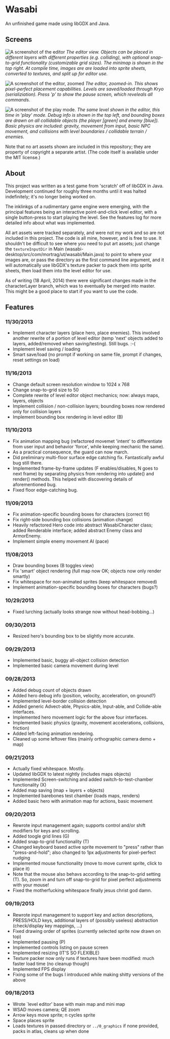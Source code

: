 # Wasabi
An unfinished game made using libGDX and Java.

## Screens
![A screenshot of the editor](screen_editor_overview.png)
_The editor view. Objects can be placed in different layers with different properties (e.g. colliding), with optional snap-to-grid functionality (customizable grid sizes). The minimap is shown in the top right. At compile time, images are are loaded into sprite sheets, converted to textures, and split up for editor use._

![A screenshot of the editor, zoomed](screen_editor_zoom.png)
_The editor, zoomed-in. This shows pixel-perfect placement capabilities. Levels are saved/loaded through Kryo (serializiation). Press 'p' to show the pause screen, which reveleals all commands._ 

![A screenshot of the play mode.](screen_play_bb.png)
_The same level shown in the editor, this time in 'play' mode. Debug info is shown in the top left, and bounding boxes are drawn on all collidable objects (the player [green] and enemy [blue]). Basic physics are included: gravity, movement from input, basic NPC movement, and collisions with level boundaries / collidable terrain / enemies._

Note that no art assets shown are included in this repository; they are property of copyright a separate artist. (The code itself is available under the MIT license.)

## About
This project was written as a test game from 'scratch' off of libGDX in Java. Development continued for roughly three months until it was halted indefinitely; it's no longer being worked on.

The inklinkgs of a rudimentary game engine were emerging, with the principal features being an interactive point-and-click level editor, with a single button-press to start playing the level. See the features log for more detailed info about what was implemented.

All art assets were tracked separately, and were not my work and so are not included in this project. The code is all mine, however, and is free to use. It shouldn't be difficult to see where you need to put art assets; just change the `textureInputDir` in Main (wasabi-desktop/src/com/mortrag/ut/wasabi/Main.java) to point to where your images are, or pass the directory as the first command line argument, and it will automatically use libGDX's texture packer to pack them into sprite sheets, then load them into the level editor for use.

As of writing (18 April, 2014) there were significant changes made in the characterLayer branch, which was to eventually be merged into master. This might be a good place to start if you want to use the code.

## Features

### 11/30/2013
* Implement character layers (place hero, place enemies). This involved another rewrite of a portion of level editor (temp 'next' objects added to layers, added/removed when saving/testing). Still bugs. :-(
* Implement level saving / loading
* Smart save/load (no prompt if working on same file, prompt if changes, reset settings on load)

### 11/16/2013
* Change default screen resolution window to 1024 x 768
* Change snap-to-grid size to 50
* Complete rewrite of level editor object mechanics; now: always maps, layers, objects
* Implement collision / non-collision layers; bounding boxes now rendered only for collision layers
* Implement bounding box rendering in level editor (B)

### 11/10/2013
* Fix animation mapping bug (refactored movemet 'intent' to differentiate from user input and behavior 'force', while keeping mechanic the same).
* As a practical consequence, the guard can now march.
* Did preliminary multi-floor surface edge catching fix. Fantastically awful bug still there.
* Implemented frame-by-frame updates (F enables/disables, N goes to next frame) by separating physics from rendering into update() and render() methods. This helped with discovering details of aforementioned bug.
* Fixed floor edge-catching bug.

### 11/09/2013
* Fix animation-specific bounding boxes for characters (correct fit)
* Fix right-side bounding box collisions (animation change)
* Heavily refactored Hero code into abstract WasabiCharacter class; added Renderable interface; added abstract Enemy class and ArmorEnemy.
* Implement simple enemy movement AI (pace)

### 11/08/2013
* Draw bounding boxes (B toggles view)
* Fix 'smart' object rendering (full map now OK; objects now only render smartly)
* Fix whitespace for non-animated sprites (keep whitespace removed)
* Implement animation-specific bounding boxes for characters (bugs?)

### 10/29/2013
* Fixed lurching (actually looks strange now without head-bobbing...)

### 09/30/2013
* Resized hero's bounding box to be slightly more accurate.

### 09/29/2013
* Implemented basic, buggy all-object collision detection
* Implemented basic camera movement during level

### 09/28/2013
* Added debug count of objects drawn
* Added hero debug info (position, velocity, acceleration, on ground?)
* Implemented level-border collision detection
* Added generic Advect-able, Physics-able, Input-able, and Collide-able interfaces.
* Implemented hero movement logic for the above four interfaces.
* Implemented basic physics (gravity, movement accelerations, collisions, friction)
* Added left-facing animation rendering.
* Cleaned up some leftover files (mainly orthographic camera demo + map)

### 09/21/2013
* Actually fixed whitespace. Mostly.
* Updated libGDX to latest nightly (includes maps objects)
* Implemented Screen-switching and added switch-to-test-chamber functionality (X)
* Added map saving (map + layers + objects)
* Implemented barebones test chamber (loads maps, renders)
* Added basic hero with animation map for actions, basic movement

### 09/20/2013
* Rewrote input management again; supports control and/or shift modifiers for keys and scrolling.
* Added toogle grid lines (G)
* Added snap-to-grid functionality (T)
* Changed keyboard based active sprite movement to "press" rather than "press-and-hold"; also changed to 1px adjustments for pixel-perfect nudging
* Implemented mouse functionality (move to move current sprite, click to place it)
* Note that the mouse also behavs according to the snap-to-grid setting (T). So, zoom in and turn off snap-to-grid for pixel perfect adjustments with your mouse!
* Fixed the motherfucking whitespace finally jesus christ god damn.

### 09/19/2013
* Rewrote input management to support key and action descriptions, PRESS/HOLD keys, additional layers of (possibly useless) abstraction (check/display key mappings, ...)
* Fixed drawing order of sprites (currently selected sprite now drawn on top)
* Implemented pausing (P)
* Implemented controls listing on pause screen
* Implemented resizing (IT'S SO FLEXIBLE)
* Texture packer now only runs if textures have been modified: much faster load time (no cleanup though)
* Implemented FPS display
* Fixing some of the bugs I introduced while making shitty versions of the above

### 09/18/2013
* Wrote `level editor' base with main map and mini map
* WSAD moves camera; QE zoom
* Arrow keys move sprite; n cycles sprite
* Space places sprite
* Loads textures in passed directory or `../0_graphics` if none provided, packs in atlas, cleans up when done
